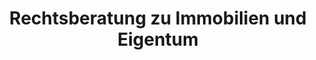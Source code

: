 ---
layout: topic
style_id: topic
title: Rechtsberatung zu Immobilien und Eigentum
description: Expertenberatung beim Erwerb von Immobilien. Beratung und Hilfe bei Streitfragen zu Ihrem EIgentum.
header_titel: Beratung zu Immobilien und Eigentum
header_image: /uploads/theme-immobilien1.jpg
erfolge: []
intro_titel:
intro_text_markdown: >-
  Unser Gründungspartner Rechtsanwalt Klevenhagen leitet das Dezernat für dieses anspruchsvolle und umfangreiche Rechtsgebiet. Durch seine langjährige Erfahrung und nachgewiesene Qualifikation als Fachanwalt für Bank- und Kapitalmarktrecht können wir Ihnen in diesem Rechtsgebiet eine ganzheitliche, integrale Beratung bieten. Er und sein Team sind besonnene und besonders erfahrene Berater und Prozessanwälte, die gemeinsam mit Ihnen Ihre individuellen Ziele definieren und durchsetzen.
intro_link_text: 
intro_link: 
abschnitte:
  - abschnitt_template: box_dunkel
    titel: Eigentum als Chance - mit anwaltlicher Expertise
    text_markdown: >-
      Das Immobilienrecht stellt einen traditionellen Arbeitsschwerpunkt der spezialisierten Rechtsanwälte unserer Kanzlei dar. Sowohl aus Sicht von Kapitalanlegern und Investoren als auch aus Sicht von Bauträgern und Initiatoren bestehen diverse Interessenlagen und es stellen sich dabei unterschiedlichste Rechtsfragen. 


      Unser spezialisiertes Rechtsanwaltsteam wird von dem langjährig erfahrenen und bundesweit bekannten Experten und Fachanwalt für Bank- und Kapitalmarktrecht Kim Oliver Klevenhagen geleitet. Dabei beraten er und sein Team von Rechtsanwälten sowohl in Fragen der Vertragsgestaltung, Konzeption und der Vermarktung von Immobilienkapitalanlagen als auch rund um das Recht der sogenannten „Schrottimmobilie". Auch die immer häufiger als Kapitalanlage angebotenen Pflegeimmobilien mit ihren besonderen rechtlichen Bedingungen und Herausforderungen sind ein Arbeitsgebiet für Rechtsanwalt Klevenhagen.  Er ist aber auch in der Rechtsberatung und  Begleitung zu Fragen der finanziellen Sanierung nach einem fehlgeschlagenen Immobilienengagement tätig.
    image: /uploads/mirror-facade-of-tall-building-1963557.jpg
    cta: true
  - abschnitt_template: weiss_bild_links
    titel: Die Immobilie in der Krise – Umgang mit Schrottimmobilien
    text_markdown: >-
      Rechtsanwalt und Fachanwalt für Bank- und Kapitalmarktrecht Klevenhagen ist seit vielen Jahren Experte für alle Fragen in Bezug auf die Rückabwicklung oder Sanierung von Schrottimmobilien. Denn: Erst nachdem die Eigentumswohnung erworben wurde und meist das erste bzw. zweite Jahr verstrichen ist, stellen die meisten Anleger fest, dass die ihnen gemachten Versprechungen leider überhaupt nicht eingetroffen sind. Die Finanzierung der fremdgenutzten und fremdfinanzierten Eigentumswohnung lässt sich nicht mehr aufbringen. An diesem Punkt kann jedem betroffenen Anleger nur dringendst empfohlen werden, anwaltlichen Rat zu suchen. Denn die Möglichkeit für Anleger, denen Schrottimmobilien verkauft wurden und die nun die Rückabwicklung suchen, hat sich stetig verbessert. Eine genaue rechtliche Analyse des Einzelfalls ist bei AdvoAdvice selbstverständlich. Denn nur so können wir gemeinsam mit Ihnen den besten Weg finden, Ihnen wirtschaftlich sinnvoll zu helfen. Nicht immer ist ein möglicherweise langjähriger Gerichtsprozess die richtige Lösung. Häufig gibt es außergerichtliche Lösungsmöglichkeiten, die schneller zum Ziel führen.
    image: 
    cta: false
  - abschnitt_template: box_hell
    titel: Die vermietete Immobilie – Mietrecht aus Sicht des Vermieters
    text_markdown: >- 
      Dr. Sven Tintemann und sein Team vertreten seit mehreren Jahren die Interessen von Immobilieneigentümern, die ihre Immobilien vermietet haben. Hierbei berät Dr. Tintemann in allen Bereichen des Mietrechts und hilft insbesondere dann, wenn Probleme mit dem Mietverhältnis durch Zahlungsausfälle oder durch Störungen in der Hausgemeinschaft gibt. Die Kanzlei AdvoAdvice vertritt innerhalb und auch außerhalb von Berlin mehrere Immobilieninvestoren und Eigentümer und regelt für diese mietrechtliche Angelegenheiten schnell und effektiv.      
    image: 
    cta: true
  - abschnitt_template: weiss_bild_links
    titel: Zweckentfremdungsverbot von Wohnraum
    text_markdown: >-
      Rechtsanwalt Martin Mrozek berat und vertritt Mandanten bei Fragen zum Zweckentfremdungsverbot von Wohnraum. Die Tätigkeit von Rechtsanwalt Mrozek umfasst dabei den Bereich der Vermietung von Wohnraum als Ferienwohnung, die Umwandlung von Wohnraum in gewerblich oder freiberuflich genutzte Flächen sowie umgekehrt die Umwandlung von gewerblichen Flächen in Wohnraum. Besondern in Berlin sind in den letzten Monaten zahlreiche Bußgelder wegen eines Verstoßes gegen das Zweckentfremdungsverbot verhängt worden. Hier legt die Kanzlei AdvoAdvice für Betroffene Einspruch gegen den Bußgeldbescheid ein und vertritt Ihre Interessen gegenüber Behörden und vor Gericht.
    image: 
    cta: false
redirect_from: 
  - '/themen/immobilienrecht'
redirect_to: 
---